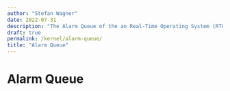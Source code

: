 ```yaml
---
author: "Stefan Wagner"
date: 2022-07-31
description: "The Alarm Queue of the ao Real-Time Operating System (RTOS)."
draft: true
permalink: /kernel/alarm-queue/
title: "Alarm Queue"
---
```


# Alarm Queue
